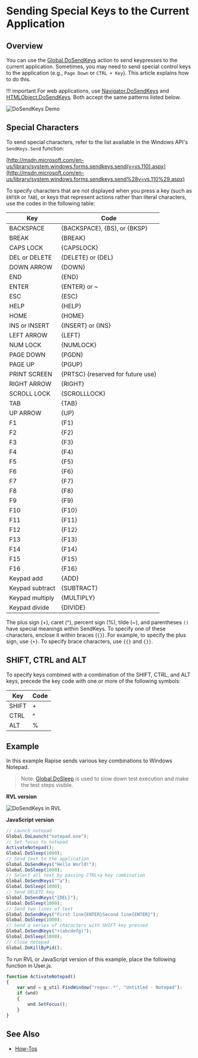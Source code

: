 # Sending Special Keys to the Current Application

## Overview

You can use the [Global.DoSendKeys](../Libraries/Global.md#DoSendKeys) action to send keypresses to the current application. Sometimes, you may need to send special control keys to the application (e.g., `Page Down` or `CTRL + Key`). This article explains how to do this.

!!! important
    For web applications, use [Navigator.DoSendKeys](../Libraries/Navigator.md#DoSendKeys) and [HTMLObject.DoSendKeys](../Libraries/HTMLObject.md#DoSendKeys). Both accept the same patterns listed below.

![DoSendKeys Demo](./img/global_dosendkeys.gif)

## Special Characters

To send special characters, refer to the list available in the Windows API's `SendKeys.Send` function:

[http://msdn.microsoft.com/en-us/library/system.windows.forms.sendkeys.send(v=vs.110).aspx](http://msdn.microsoft.com/en-us/library/system.windows.forms.sendkeys.send%28v=vs.110%29.aspx)

To specify characters that are not displayed when you press a key (such as `ENTER` or `TAB`), or keys that represent actions rather than literal characters, use the codes in the following table:

| **Key**                                | **Code**                            |
| -------------------------------------- | ----------------------------------- |
| BACKSPACE                              | {BACKSPACE}, {BS}, or {BKSP}        |
| BREAK                                  | {BREAK}                             |
| CAPS LOCK                              | {CAPSLOCK}                          |
| DEL or DELETE                          | {DELETE} or {DEL}                   |
| DOWN ARROW                             | {DOWN}                              |
| END                                    | {END}                               |
| ENTER                                  | {ENTER} or ~                        |
| ESC                                    | {ESC}                               |
| HELP                                   | {HELP}                              |
| HOME                                   | {HOME}                              |
| INS or INSERT                          | {INSERT} or {INS}                   |
| LEFT ARROW                             | {LEFT}                              |
| NUM LOCK                               | {NUMLOCK}                           |
| PAGE DOWN                              | {PGDN}                              |
| PAGE UP                                | {PGUP}                              |
| PRINT SCREEN                           | {PRTSC} (reserved for future use)   |
| RIGHT ARROW                            | {RIGHT}                             |
| SCROLL LOCK                            | {SCROLLLOCK}                        |
| TAB                                    | {TAB}                               |
| UP ARROW                               | {UP}                                |
| F1                                     | {F1}                                |
| F2                                     | {F2}                                |
| F3                                     | {F3}                                |
| F4                                     | {F4}                                |
| F5                                     | {F5}                                |
| F6                                     | {F6}                                |
| F7                                     | {F7}                                |
| F8                                     | {F8}                                |
| F9                                     | {F9}                                |
| F10                                    | {F10}                               |
| F11                                    | {F11}                               |
| F12                                    | {F12}                               |
| F13                                    | {F13}                               |
| F14                                    | {F14}                               |
| F15                                    | {F15}                               |
| F16                                    | {F16}                               |
| Keypad add                             | {ADD}                               |
| Keypad subtract                        | {SUBTRACT}                          |
| Keypad multiply                        | {MULTIPLY}                          |
| Keypad divide                          | {DIVIDE}                            |

The plus sign (+), caret (^), percent sign (%), tilde (~), and parentheses `()` have special meanings within SendKeys. To specify one of these characters, enclose it within braces (`{}`). For example, to specify the plus sign, use `{+}`. To specify brace characters, use `{{}` and `{}}`.

## SHIFT, CTRL and ALT

To specify keys combined with a combination of the SHIFT, CTRL, and ALT keys, precede the key code with one or more of the following symbols:

| **Key**   | **Code**  |
| --------- | --------- |
| SHIFT     | +         |
| CTRL      | ^         |
| ALT       | %         |

## Example

In this example Rapise sends various key combinations to Windows Notepad.

> Note: [Global.DoSleep](../Libraries/Global.md#DoSleep) is used to slow down test execution and make the test steps visible.

**RVL version**

![DoSendKeys in RVL](./img/dosendkeys_rvl.png)

**JavaScript version**

```javascript
// Launch notepad
Global.DoLaunch("notepad.exe");
// Set focus to notepad
ActivateNotepad();
Global.DoSleep(1000);
// Send text to the application
Global.DoSendKeys("Hello World!");
Global.DoSleep(1000);
// Select all text by passing CTRL+a key combination
Global.DoSendKeys("^a");
Global.DoSleep(1000);
// Send DELETE key
Global.DoSendKeys("{DEL}");
Global.DoSleep(1000);
// Send two lines of text
Global.DoSendKeys("First line{ENTER}Second line{ENTER}");
Global.DoSleep(1000);
// Send a series of characters with SHIFT key pressed
Global.DoSendKeys("+(abcdefg)");
Global.DoSleep(1000);
// Close notepad
Global.DoKillByPid();
```

To run RVL or JavaScript version of this example, place the following function in User.js.

```javascript
function ActivateNotepad()
{
    var wnd = g_util.FindWindow("regex:.*", "Untitled - Notepad");
    if (wnd)
    {
        wnd.SetFocus();
    }
}
```

## See Also

- [How-Tos](howtos.md)